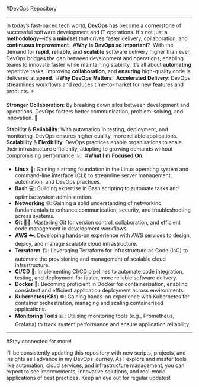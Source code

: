 #DevOps Repository

---

In today’s fast-paced tech world, 𝐃𝐞𝐯𝐎𝐩𝐬 has become a cornerstone of successful software development and IT operations. It's not just a 𝐦𝐞𝐭𝐡𝐨𝐝𝐨𝐥𝐨𝐠𝐲—it's a 𝐦𝐢𝐧𝐝𝐬𝐞𝐭 that drives faster delivery, collaboration, and 𝐜𝐨𝐧𝐭𝐢𝐧𝐮𝐨𝐮𝐬 𝐢𝐦𝐩𝐫𝐨𝐯𝐞𝐦𝐞𝐧𝐭.⁣⁣
⁣
#𝐖𝐡𝐲 𝐢𝐬 𝐃𝐞𝐯𝐎𝐩𝐬 𝐬𝐨 𝐢𝐦𝐩𝐨𝐫𝐭𝐚𝐧𝐭?⁣⁣
⁣
With the demand for 𝐫𝐚𝐩𝐢𝐝, 𝐫𝐞𝐥𝐢𝐚𝐛𝐥𝐞, and 𝐬𝐜𝐚𝐥𝐚𝐛𝐥𝐞 software delivery higher than ever, DevOps bridges the gap between development and operations, enabling teams to innovate faster while maintaining stability. It’s all about 𝐚𝐮𝐭𝐨𝐦𝐚𝐭𝐢𝐧𝐠 repetitive tasks, improving 𝐜𝐨𝐥𝐥𝐚𝐛𝐨𝐫𝐚𝐭𝐢𝐨𝐧, and 𝐞𝐧𝐬𝐮𝐫𝐢𝐧𝐠 high-quality code is delivered at 𝐬𝐩𝐞𝐞𝐝.⁣⁣
⁣⁣
#𝐖𝐡𝐲 𝐃𝐞𝐯𝐎𝐩𝐬 𝐌𝐚𝐭𝐭𝐞𝐫𝐬:⁣⁣
⁣⁣
𝐀𝐜𝐜𝐞𝐥𝐞𝐫𝐚𝐭𝐞𝐝 𝐃𝐞𝐥𝐢𝐯𝐞𝐫𝐲: DevOps streamlines workflows and reduces time-to-market for new features and products. ⚡⁣⁣

𝐒𝐭𝐫𝐨𝐧𝐠𝐞𝐫 𝐂𝐨𝐥𝐥𝐚𝐛𝐨𝐫𝐚𝐭𝐢𝐨𝐧: By breaking down silos between development and operations, DevOps fosters better communication, problem-solving, and innovation. 🤝⁣⁣

𝐒𝐭𝐚𝐛𝐢𝐥𝐢𝐭𝐲 & 𝐑𝐞𝐥𝐢𝐚𝐛𝐢𝐥𝐢𝐭𝐲: With automation in testing, deployment, and monitoring, DevOps ensures higher quality, more reliable applications.
⁣⁣
𝐒𝐜𝐚𝐥𝐚𝐛𝐢𝐥𝐢𝐭𝐲 & 𝐅𝐥𝐞𝐱𝐢𝐛𝐢𝐥𝐢𝐭𝐲: DevOps practices 
enable organisations to scale their infrastructure efficiently, adapting to growing demands without compromising performance. 📈⁣⁣
⁣⁣
#𝐖𝐡𝐚𝐭 𝐈’𝐦 𝐅𝐨𝐜𝐮𝐬𝐞𝐝 𝐎𝐧⁣⁣:

- **Linux** 🐧: Gaining a strong foundation in the Linux operating system and command-line interface (CLI) to streamline server management, automation, and DevOps practices.
- **Bash** 💻: Building expertise in Bash scripting to automate tasks and optimise system administration.  
- **Networking** 🌐: Gaining a solid understanding of networking fundamentals to enhance communication, security, and troubleshooting across systems.  
- **Git** 🧑‍💻: Mastering Git for version control, collaboration, and efficient code management in development workflows.
- **AWS** ☁️: Developing hands-on experience with AWS services to design, deploy, and manage scalable cloud infrastructure.
- **Terraform** 🏗️: Leveraging Terraform for Infrastructure as Code (IaC) to automate the provisioning and management of scalable cloud infrastructure.  
- **CI/CD** 🔄: Implementing CI/CD pipelines to automate code integration, testing, and deployment for faster, more reliable software delivery.  
- **Docker** 🐳: Becoming proficient in Docker for containerisation, enabling consistent and efficient application deployment across environments.  
- **Kubernetes(K8s)** ☸️: Gaining hands-on experience with Kubernetes for container orchestration, managing and scaling containerised applications.  
- **Monitoring Tools** 📊: Utilising monitoring tools (e.g., Prometheus, Grafana) to track system performance and ensure application reliability.

---

#Stay connected for more!

I’ll be consistently updating this repository with new scripts, projects, and insights as I advance in my DevOps journey. As I explore and master tools like automation, cloud services, and infrastructure management, you can expect to see improvements, innovative solutions, and real-world applications of best practices. Keep an eye out for regular updates!
